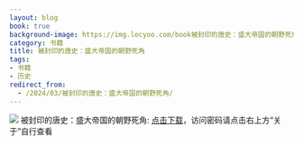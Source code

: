 ```yaml
---
layout: blog
book: true
background-image: https://img.locyoo.com/book被封印的唐史：盛大帝国的朝野死角.jpg
category: 书籍
title: 被封印的唐史：盛大帝国的朝野死角
tags:
- 书籍
- 历史
redirect_from:
  - /2024/03/被封印的唐史：盛大帝国的朝野死角/
---
```

![](https://img.locyoo.com/book被封印的唐史：盛大帝国的朝野死角.jpg)
被封印的唐史：盛大帝国的朝野死角: <a name = "ref1" href="https://url18.ctfile.com/f/50983618-1380724216-454d6d?p=3619">点击下载</a>，访问密码请点击右上方“关于”自行查看